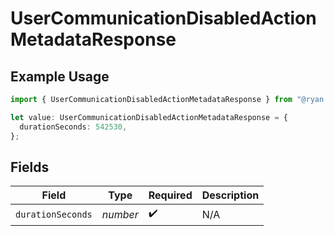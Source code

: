 # UserCommunicationDisabledActionMetadataResponse

## Example Usage

```typescript
import { UserCommunicationDisabledActionMetadataResponse } from "@ryan.blunden/discord-sdk/models/components";

let value: UserCommunicationDisabledActionMetadataResponse = {
  durationSeconds: 542530,
};
```

## Fields

| Field              | Type               | Required           | Description        |
| ------------------ | ------------------ | ------------------ | ------------------ |
| `durationSeconds`  | *number*           | :heavy_check_mark: | N/A                |